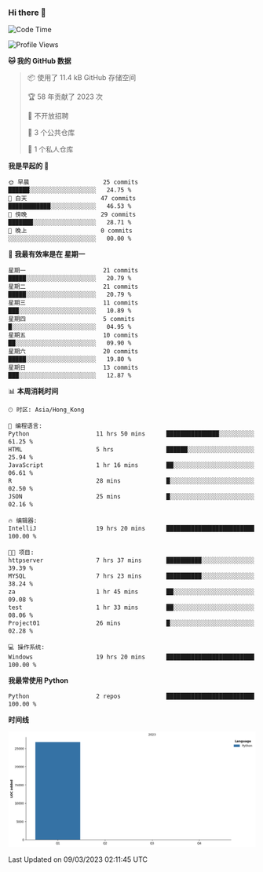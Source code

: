 ### Hi there 👋

<!--
**Mrzqd/Mrzqd** is a ✨ _special_ ✨ repository because its `README.md` (this file) appears on your GitHub profile.

Here are some ideas to get you started:

- 🔭 I’m currently working on ...
- 🌱 I’m currently learning ...
- 👯 I’m looking to collaborate on ...
- 🤔 I’m looking for help with ...
- 💬 Ask me about ...
- 📫 How to reach me: ...
- 😄 Pronouns: ...
- ⚡ Fun fact: ...
-->
<!--START_SECTION:waka-->
![Code Time](http://img.shields.io/badge/Code%20Time-46%20hrs%2046%20mins-blue)

![Profile Views](http://img.shields.io/badge/%E4%B8%AA%E4%BA%BA%E8%B5%84%E6%96%99%E8%A7%82%E7%9C%8B%E6%AC%A1%E6%95%B0-9-blue)

**🐱 我的 GitHub 数据** 

> 📦  使用了 11.4 kB GitHub 存储空间 
 > 
> 🏆 58 年贡献了 2023 次
 > 
> 🚫 不开放招聘
 > 
> 📜 3 个公共仓库 
 > 
> 🔑 1 个私人仓库 
 > 
**我是早起的 🐤** 

```text
🌞 早晨                     25 commits          ██████░░░░░░░░░░░░░░░░░░░   24.75 % 
🌆 白天                     47 commits          ████████████░░░░░░░░░░░░░   46.53 % 
🌃 傍晚                     29 commits          ███████░░░░░░░░░░░░░░░░░░   28.71 % 
🌙 晚上                     0 commits           ░░░░░░░░░░░░░░░░░░░░░░░░░   00.00 % 
```
📅 **我最有效率是在 星期一** 

```text
星期一                      21 commits          █████░░░░░░░░░░░░░░░░░░░░   20.79 % 
星期二                      21 commits          █████░░░░░░░░░░░░░░░░░░░░   20.79 % 
星期三                      11 commits          ███░░░░░░░░░░░░░░░░░░░░░░   10.89 % 
星期四                      5 commits           █░░░░░░░░░░░░░░░░░░░░░░░░   04.95 % 
星期五                      10 commits          ██░░░░░░░░░░░░░░░░░░░░░░░   09.90 % 
星期六                      20 commits          █████░░░░░░░░░░░░░░░░░░░░   19.80 % 
星期日                      13 commits          ███░░░░░░░░░░░░░░░░░░░░░░   12.87 % 
```


📊 **本周消耗时间** 

```text
🕑︎ 时区: Asia/Hong_Kong

💬 编程语言: 
Python                   11 hrs 50 mins      ███████████████░░░░░░░░░░   61.25 % 
HTML                     5 hrs               ██████░░░░░░░░░░░░░░░░░░░   25.94 % 
JavaScript               1 hr 16 mins        ██░░░░░░░░░░░░░░░░░░░░░░░   06.61 % 
R                        28 mins             █░░░░░░░░░░░░░░░░░░░░░░░░   02.50 % 
JSON                     25 mins             █░░░░░░░░░░░░░░░░░░░░░░░░   02.16 % 

🔥 编辑器: 
IntelliJ                 19 hrs 20 mins      █████████████████████████   100.00 % 

🐱‍💻 项目: 
httpserver               7 hrs 37 mins       ██████████░░░░░░░░░░░░░░░   39.39 % 
MYSQL                    7 hrs 23 mins       ██████████░░░░░░░░░░░░░░░   38.24 % 
za                       1 hr 45 mins        ██░░░░░░░░░░░░░░░░░░░░░░░   09.08 % 
test                     1 hr 33 mins        ██░░░░░░░░░░░░░░░░░░░░░░░   08.06 % 
Project01                26 mins             █░░░░░░░░░░░░░░░░░░░░░░░░   02.28 % 

💻 操作系统: 
Windows                  19 hrs 20 mins      █████████████████████████   100.00 % 
```

**我最常使用 Python** 

```text
Python                   2 repos             █████████████████████████   100.00 % 
```



**时间线**

![Lines of Code chart](https://raw.githubusercontent.com/Mrzqd/Mrzqd/main/assets/bar_graph.png)


 Last Updated on 09/03/2023 02:11:45 UTC
<!--END_SECTION:waka-->
